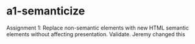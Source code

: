 a1-semanticize
==============

Assignment 1: Replace non-semantic elements with new HTML semantic elements without affecting presentation. Validate.
Jeremy changed this